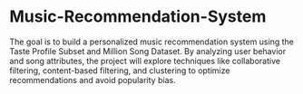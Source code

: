 # Music-Recommendation-System
The goal is to build a personalized music recommendation system using the Taste Profile Subset and Million Song Dataset. By analyzing user behavior and song attributes, the project will explore techniques like collaborative filtering, content-based filtering, and clustering to optimize recommendations and avoid popularity bias.
